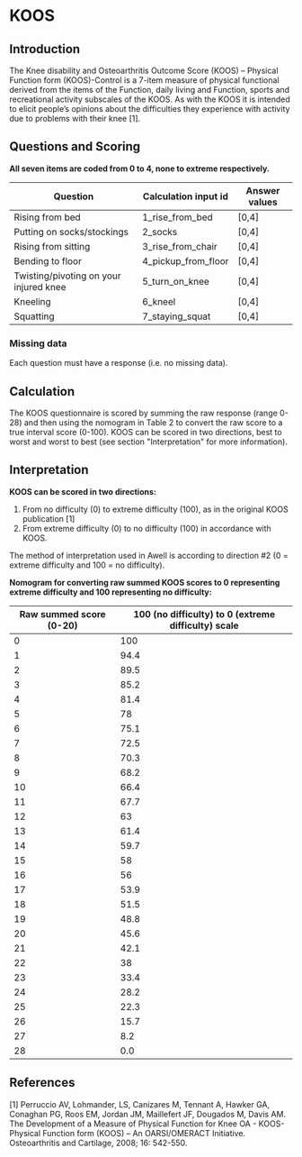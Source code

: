 # KOOS

## Introduction 

The Knee disability and Osteoarthritis Outcome Score (KOOS) – Physical Function form (KOOS)-Control is a 7-item measure of physical functional derived from the items of the Function, daily living and Function, sports and recreational activity subscales of the KOOS. As with the KOOS it is intended to elicit people’s opinions about the difficulties they experience with activity due to problems with their knee [1].

## Questions and Scoring

**All seven items are coded from 0 to 4, none to extreme respectively.**

| Question                               | Calculation input id | Answer values |
|----------------------------------------|----------------------|---------------|
| Rising from bed                        | 1_rise_from_bed      | [0,4]         |
| Putting on socks/stockings             | 2_socks              | [0,4]         |
| Rising from sitting                    | 3_rise_from_chair    | [0,4]         |
| Bending to floor                       | 4_pickup_from_floor  | [0,4]         |
| Twisting/pivoting on your injured knee | 5_turn_on_knee       | [0,4]         |
| Kneeling                               | 6_kneel              | [0,4]         |
| Squatting                              | 7_staying_squat      | [0,4]         |

### Missing data

Each question must have a response (i.e. no missing data).

## Calculation

The KOOS questionnaire is scored by summing the raw response (range 0-28) and then using the nomogram in Table 2 to convert the raw score to a true interval score (0-100). KOOS can be scored in two directions, best to worst and worst to best (see section "Interpretation" for more information).

## Interpretation

**KOOS can be scored in two directions:**
1. From no difficulty (0) to extreme difficulty (100), as in the original KOOS publication [1]
2. From extreme difficulty (0) to no difficulty (100) in accordance with KOOS. 

The method of interpretation used in Awell is according to direction #2 (0 = extreme difficulty and 100 = no difficulty).

**Nomogram for converting raw summed KOOS scores to 0 representing extreme difficulty and 100 representing no difficulty:**

| Raw summed score (0-20) | 100 (no difficulty) to 0 (extreme difficulty) scale |
|-------------------------|-----------------------------------------------------|
| 0                       | 100                                                 |
| 1                       | 94.4                                                |
| 2                       | 89.5                                                |
| 3                       | 85.2                                                |
| 4                       | 81.4                                                |
| 5                       | 78                                                  |
| 6                       | 75.1                                                |
| 7                       | 72.5                                                |
| 8                       | 70.3                                                |
| 9                       | 68.2                                                |
| 10                      | 66.4                                                |
| 11                      | 67.7                                                |
| 12                      | 63                                                  |
| 13                      | 61.4                                                |
| 14                      | 59.7                                                |
| 15                      | 58                                                  |
| 16                      | 56                                                  |
| 17                      | 53.9                                                |
| 18                      | 51.5                                                |
| 19                      | 48.8                                                |
| 20                      | 45.6                                                |
| 21                      | 42.1                                                |
| 22                      | 38                                                  |
| 23                      | 33.4                                                |
| 24                      | 28.2                                                |
| 25                      | 22.3                                                |
| 26                      | 15.7                                                |
| 27                      | 8.2                                                 |
| 28                      | 0.0                                                 |

## References
[1] Perruccio AV, Lohmander, LS, Canizares M, Tennant A, Hawker GA, Conaghan PG, Roos EM, Jordan JM, Maillefert JF, Dougados M, Davis AM. The Development of a Measure of Physical Function for Knee OA - KOOS-Physical Function form (KOOS) – An OARSI/OMERACT Initiative. Osteoarthritis and Cartilage, 2008; 16: 542-550.
